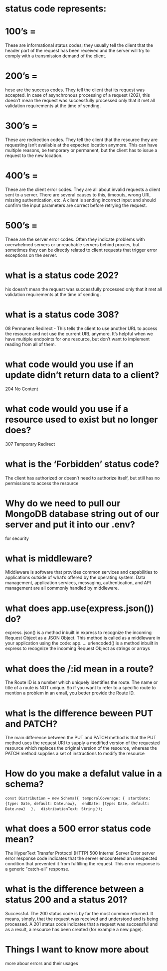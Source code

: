 # status code represents:
 # 100’s =
 These are informational status codes; they usually tell the client that the header part of the request has been received and the server will try to comply with a transmission demand of the client.
# 200’s =
hese are the success codes. They tell the client that its request was accepted. In case of asynchronous processing of a request (202), this doesn’t mean the request was successfully processed only that it met all validation requirements at the time of sending.



# 300’s =
These are redirection codes. They tell the client that the resource they are requesting isn’t available at the expected location anymore. This can have multiple reasons, be temporary or permanent, but the client has to issue a request to the new location.


# 400’s =
These are the client error codes. They are all about invalid requests a client sent to a server. There are several causes to this, timeouts, wrong URI, missing authentication, etc. A client is sending incorrect input and should confirm the input parameters are correct before retrying the request.


# 500’s =
These are the server error codes. Often they indicate problems with overwhelmed servers or unreachable servers behind proxies, but sometimes they can be directly related to client requests that trigger error exceptions on the server. 

# what  is a status code 202?
his doesn’t mean the request was successfully processed only that it met all validation requirements at the time of sending.


# what  is a status code 308?
08 Permanent Redirect - This tells the client to use another URL to access the resource and not use the current URL anymore. It’s helpful when we have multiple endpoints for one resource, but don’t want to implement reading from all of them.

# what  code would you use if an update didn’t return data to a client?
204 No Content 
# what  code would you use if a resource used to exist but no longer does?
307 Temporary Redirect
# what  is the ‘Forbidden’ status code?
The client has authorized or doesn’t need to authorize itself, but still has no permissions to access the resource

# Why do we need to pull our MongoDB database string out of our server and put it into our .env?
for security
# what is middleware?
Middleware is software that provides common services and capabilities to applications outside of what’s offered by the operating system. Data management, application services, messaging, authentication, and API management are all commonly handled by middleware.
# what does app.use(express.json()) do?
express. json() is a method inbuilt in express to recognize the incoming Request Object as a JSON Object. This method is called as a middleware in your application using the code: app. ... urlencoded() is a method inbuilt in express to recognize the incoming Request Object as strings or arrays
# what does the /:id mean in a route?

The Route ID is a number which uniquely identifies the route. The name or title of a route is NOT unique. So if you want to refer to a specific route to mention a problem in an email, you better provide the Route ID.

# what is the difference beween PUT and PATCH?
The main difference between the PUT and PATCH method is that the PUT method uses the request URI to supply a modified version of the requested resource which replaces the original version of the resource, whereas the PATCH method supplies a set of instructions to modify the resource
# How do you make a defalut value in a schema?
`const Distribution = new Schema({`
   ` temporalCoverage: {`
       ` startDate: {type: Date, default: Date.now},`
      `  endDate: {type: Date, default: Date.now}`
  `  },`
  `  distributionText: String`
`});`
# what does a 500 error status code mean?
The HyperText Transfer Protocol (HTTP) 500 Internal Server Error server error response code indicates that the server encountered an unexpected condition that prevented it from fulfilling the request. This error response is a generic "catch-all" response.
# what is the difference between a status 200 and a status 201?
Successful. The 200 status code is by far the most common returned. It means, simply, that the request was received and understood and is being processed. A 201 status code indicates that a request was successful and as a result, a resource has been created (for example a new page).

# Things I want to know more about
more abour errors and their usages